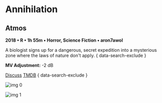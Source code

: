 # Annihilation

## Atmos

**2018 • R • 1h 55m • Horror, Science Fiction • aron7awol**

A biologist signs up for a dangerous, secret expedition into a mysterious zone where the laws of nature don't apply.
{ data-search-exclude }

**MV Adjustment:** -2 dB

[Discuss](https://www.avsforum.com/threads/bass-eq-for-filtered-movies.2995212/post-56759084)  [TMDB](https://www.themoviedb.org/movie/300668)
{ data-search-exclude }

![img 0](https://i.imgur.com/Tl6GtTK.jpg)

![img 1](https://i.imgur.com/EZyySxF.png)

